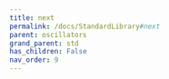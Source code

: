 ```yaml
---
title: next
permalink: /docs/StandardLibrary#next
parent: oscillators
grand_parent: std
has_children: False
nav_order: 9
---
```

